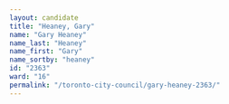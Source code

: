 ```yaml
---
layout: candidate
title: "Heaney, Gary"
name: "Gary Heaney"
name_last: "Heaney"
name_first: "Gary"
name_sortby: "heaney"
id: "2363"
ward: "16"
permalink: "/toronto-city-council/gary-heaney-2363/"
---
```

